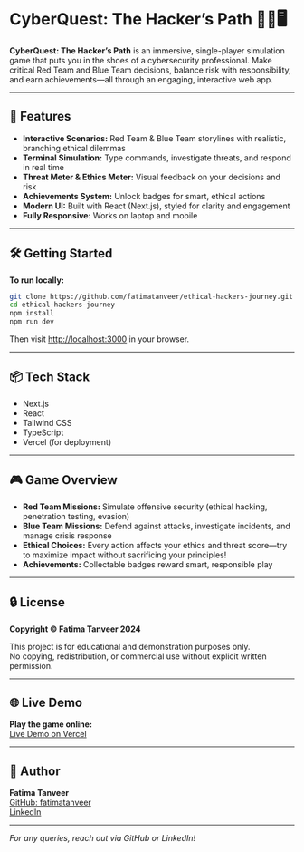 # CyberQuest: The Hacker’s Path 🕵️‍♀️🖥️

**CyberQuest: The Hacker’s Path** is an immersive, single-player simulation game that puts you in the shoes of a cybersecurity professional. Make critical Red Team and Blue Team decisions, balance risk with responsibility, and earn achievements—all through an engaging, interactive web app.

---

## 🚀 Features

- **Interactive Scenarios:** Red Team & Blue Team storylines with realistic, branching ethical dilemmas
- **Terminal Simulation:** Type commands, investigate threats, and respond in real time
- **Threat Meter & Ethics Meter:** Visual feedback on your decisions and risk
- **Achievements System:** Unlock badges for smart, ethical actions
- **Modern UI:** Built with React (Next.js), styled for clarity and engagement
- **Fully Responsive:** Works on laptop and mobile

---

## 🛠️ Getting Started

**To run locally:**

```bash
git clone https://github.com/fatimatanveer/ethical-hackers-journey.git
cd ethical-hackers-journey
npm install
npm run dev
```

Then visit [http://localhost:3000](http://localhost:3000) in your browser.

---

## 📦 Tech Stack

- Next.js
- React
- Tailwind CSS
- TypeScript
- Vercel (for deployment)

---

## 🎮 Game Overview

- **Red Team Missions:** Simulate offensive security (ethical hacking, penetration testing, evasion)
- **Blue Team Missions:** Defend against attacks, investigate incidents, and manage crisis response
- **Ethical Choices:** Every action affects your ethics and threat score—try to maximize impact without sacrificing your principles!
- **Achievements:** Collectable badges reward smart, responsible play

---

## 🔒 License

**Copyright © Fatima Tanveer 2024**

This project is for educational and demonstration purposes only.  
No copying, redistribution, or commercial use without explicit written permission.

---

## 🌐 Live Demo

**Play the game online:**  
[Live Demo on Vercel](#)

<!-- After deploying to Vercel, update the link above! -->

---

## 👤 Author

**Fatima Tanveer**  
[GitHub: fatimatanveer](https://github.com/fatimatanveer)  
[LinkedIn](https://www.linkedin.com/in/fatimatanveer-/)

---

*For any queries, reach out via GitHub or LinkedIn!*
